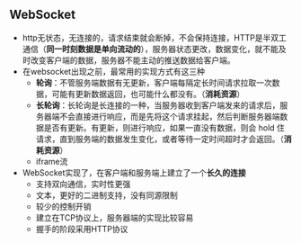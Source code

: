 ## WebSocket
- http无状态，无连接的，请求结束就会断掉，不会保持连接，HTTP是半双工通信（**同一时刻数据是单向流动的**），服务器状态更改，数据变化，就不能及时改变客户端的数据，服务器不能主动的推送数据给客户端。
- 在websocket出现之前，最常用的实现方式有这三种
    - **轮询**：不管服务端数据有无更新，客户端每隔定长时间请求拉取一次数据，可能有更新数据返回，也可能什么都没有。（**消耗资源**）
    - **长轮询**：长轮询是长连接的一种，当服务器收到客户端发来的请求后，服务器端不会直接进行响应，而是先将这个请求挂起，然后判断服务器端数据是否有更新。有更新，则进行响应，如果一直没有数据，则会 hold 住请求，直到服务端的数据发生变化，或者等待一定时间超时才会返回。（**消耗资源**）
    - iframe流
- WebSocket实现了，在客户端和服务端上建立了一个**长久的连接**
    - 支持双向通信，实时性更强
    - 文本，更好的二进制支持，没有同源限制
    - 较少的控制开销
    - 建立在TCP协议上，服务器端的实现比较容易
    - 握手的阶段采用HTTP协议